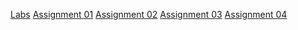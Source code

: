 <a href="https://github.com/r0hin/cs1026/tree/labs">Labs</a>
<a href="https://github.com/r0hin/cs1026/tree/assignment01">Assignment 01</a>
<a href="https://github.com/r0hin/cs1026/tree/assignment02">Assignment 02</a>
<a href="https://github.com/r0hin/cs1026/tree/assignment03">Assignment 03</a>
<a href="https://github.com/r0hin/cs1026/tree/assignment04">Assignment 04</a>
